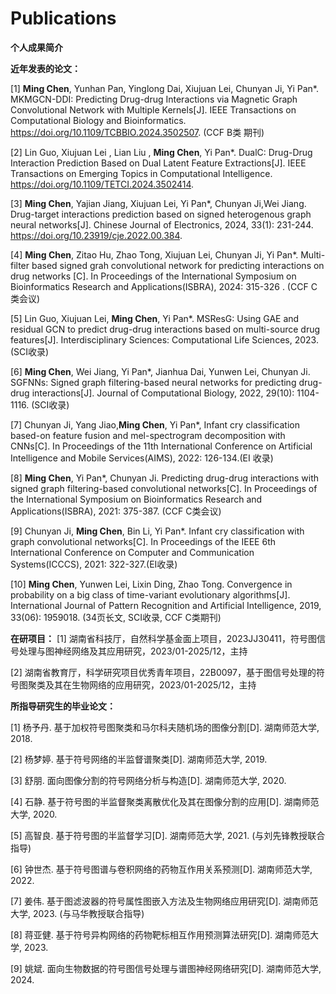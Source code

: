 # Publications


__个人成果简介__

**近年发表的论文：**

[1] __Ming Chen__, Yunhan Pan, Yinglong Dai, Xiujuan Lei, Chunyan Ji, Yi Pan*. MKMGCN-DDI: Predicting Drug-drug Interactions via Magnetic Graph Convolutional Network with Multiple Kernels[J]. IEEE Transactions on Computational Biology and Bioinformatics. https://doi.org/10.1109/TCBBIO.2024.3502507. (CCF B类 期刊)

[2]  Lin Guo, Xiujuan Lei , Lian Liu , __Ming Chen__,  Yi Pan*.  DualC: Drug-Drug Interaction Prediction Based on Dual Latent Feature Extractions[J].  IEEE Transactions on Emerging Topics in Computational Intelligence. https://doi.org/10.1109/TETCI.2024.3502414.

[3] __Ming Chen__, Yajian Jiang, Xiujuan Lei, Yi Pan*, Chunyan Ji,Wei Jiang. Drug-target interactions prediction based on signed heterogenous graph neural networks[J]. Chinese Journal of Electronics, 2024, 33(1): 231-244. https://doi.org/10.23919/cje.2022.00.384.

[4] __Ming Chen__, Zitao Hu, Zhao Tong, Xiujuan Lei, Chunyan Ji, Yi Pan*. Multi-filter based signed grah convolutional network for predicting interactions on drug networks [C]. In Proceedings of the International Symposium on Bioinformatics Research and Applications(ISBRA), 2024: 315-326 . (CCF C类会议)

[5] Lin Guo, Xiujuan Lei, __Ming Chen__, Yi Pan*. MSResG: Using GAE and residual GCN to predict drug-drug interactions based on multi-source drug features[J]. Interdisciplinary Sciences: Computational Life Sciences, 2023. (SCI收录)

[6] __Ming Chen__, Wei Jiang, Yi Pan*, Jianhua Dai, Yunwen Lei, Chunyan Ji. SGFNNs: Signed graph filtering-based neural networks for predicting drug-drug interactions[J]. Journal of Computational Biology, 2022, 29(10): 1104-1116. (SCI收录)

[7] Chunyan Ji, Yang Jiao,__Ming Chen__, Yi Pan*, Infant cry classification based-on feature fusion and mel-spectrogram decomposition with CNNs[C]. In Proceedings of the 11th International Conference on Artificial Intelligence and Mobile Services(AIMS), 2022: 126-134.(EI 收录)

[8] __Ming Chen__, Yi Pan*, Chunyan Ji. Predicting drug-drug interactions with signed graph filtering-based convolutional networks[C]. In Proceedings of the International Symposium on Bioinformatics Research and Applications(ISBRA), 2021: 375-387. (CCF C类会议)

[9] Chunyan Ji, __Ming Chen__, Bin Li, Yi Pan*. Infant cry classification with graph convolutional networks[C]. In Proceedings of the IEEE 6th International Conference on Computer and Communication Systems(ICCCS), 2021: 322-327.(EI收录)

[10] __Ming Chen__, Yunwen Lei, Lixin Ding, Zhao Tong. Convergence in probability on a big class of time-variant evolutionary algorithms[J]. International Journal of Pattern Recognition and Artificial Intelligence, 2019, 33(06): 1959018. (34页长文, SCI收录, CCF C类期刊)


__在研项目：__
[1] 湖南省科技厅，自然科学基金面上项目，2023JJ30411，符号图信号处理与图神经网络及其应用研究，2023/01-2025/12，主持

[2] 湖南省教育厅，科学研究项目优秀青年项目，22B0097，基于图信号处理的符号图聚类及其在生物网络的应用研究，2023/01-2025/12，主持


__所指导研究生的毕业论文：__

[1] 杨予丹. 基于加权符号图聚类和马尔科夫随机场的图像分割[D]. 湖南师范大学, 2018.

[2] 杨梦婷. 基于符号网络的半监督谱聚类[D]. 湖南师范大学, 2019.

[3] 舒朋. 面向图像分割的符号网络分析与构造[D]. 湖南师范大学, 2020.

[4] 石静. 基于符号图的半监督聚类离散优化及其在图像分割的应用[D]. 湖南师范大学, 2020.

[5] 高智良. 基于符号图的半监督学习[D]. 湖南师范大学, 2021. (与刘先锋教授联合指导)

[6] 钟世杰. 基于符号图谱与卷积网络的药物互作用关系预测[D]. 湖南师范大学, 2022.

[7] 姜伟. 基于图滤波器的符号属性图嵌入方法及生物网络应用研究[D]. 湖南师范大学, 2023. (与马华教授联合指导)

[8] 蒋亚健. 基于符号异构网络的药物靶标相互作用预测算法研究[D]. 湖南师范大学, 2023.

[9] 姚斌. 面向生物数据的符号图信号处理与谱图神经网络研究[D]. 湖南师范大学, 2024.
